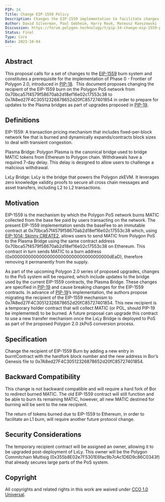 ```yaml
---
PIP: 24
Title: Change EIP-1559 Policy
Description: Changes the EIP-1559 implementation to facilitate changes as introduced in PIP-18
Author: David Silverman, Paul Gebheim, Harry Rook, Mateusz Rzeszowski (@matrzeszowski)
Discussion: https://forum.polygon.technology/t/pip-24-change-eip-1559-policy/13007
Status: Final
Type: Core
Date: 2023-10-04
---
```


## Abstract

This proposal calls for a set of changes to the [EIP-1559](https://github.com/ethereum/EIPs/blob/master/EIPS/eip-1559.md) burn system and constitutes a prerequisite for the implementation of Phase 0 - Frontier of Polygon 2.0, introduced in [PIP-18](https://github.com/maticnetwork/Polygon-Improvement-Proposals/blob/main/PIPs/PIP-18.md).  This document proposes changing the recipient of the EIP-1559 burn on the Polygon PoS network from 0x70bca57f4579f58670ab2d18ef16e02c17553c38 to 0x7A8ed27F4C30512326878652d20fC85727401854 in order to prepare for updates to the Plasma bridges as part of upgrades proposed in [PIP-19](https://github.com/maticnetwork/Polygon-Improvement-Proposals/blob/main/PIPs/PIP-19.md).

## Definitions 

EIP-1559: A transaction pricing mechanism that includes fixed-per-block network fee that is burned and dynamically expands/contracts block sizes to deal with transient congestion.

Plasma Bridge: Polygon Plasma is the canonical bridge used to bridge MATIC tokens from Ethereum to Polygon chain. Withdrawals have a required 7-day delay. This delay is designed to allow users to challenge a malicious withdrawal.

LxLy Bridge: LxLy is the bridge that powers the Polygon zkEVM. It leverages zero knowledge validity proofs to secure all cross chain messages and asset transfers, including L2 to L2 transactions.

## Motivation

EIP-1559 is the mechanism by which the Polygon PoS network burns MATIC collected from the base fee paid by users transacting on the network. The present EIP-1559 implementation sends the baseFee   to an immutable contract at 0x70bca57f4579f58670ab2d18ef16e02c17553c38 which, using [EIP-1014: Skinny CREATE2](https://eips.ethereum.org/EIPS/eip-1014), allows users to send MATIC from Polygon PoS to the Plasma Bridge using the same contract address 0x70bca57f4579f58670ab2d18ef16e02c17553c38 on Ethereum. This contract in turn sends MATIC to a burn address (0x000000000000000000000000000000000000dEaD), therefore removing it permanently from the supply.

  
As part of the upcoming Polygon 2.0 series of proposed upgrades, changes to the PoS system will be required, which include updates to the bridge used by the current EIP-1559 contracts, the Plasma Bridge. These changes are specified in [PIP-19](https://github.com/maticnetwork/Polygon-Improvement-Proposals/blob/main/PIPs/PIP-19.md) and cause breaking changes for the EIP-1559 contracts. In advance of [PIP-19](https://github.com/maticnetwork/Polygon-Improvement-Proposals/blob/main/PIPs/PIP-19.md)’s implementation, the authors propose migrating the recipient of the EIP-1559 mechanism to 0x7A8ed27F4C30512326878652d20fC85727401854. This new recipient is a temporary holder contract that will collect MATIC (or POL, should PIP-19 be implemented) to be burned. A future proposal can upgrade this contract to use a new transfer mechanism once the LxLy Bridge is deployed to PoS as part of the proposed Polygon 2.0 zkPoS conversion process.

## Specification

Change the recipient of EIP-1559 Burn by adding a new entry in burntContract with the hardfork block number and the new address in Bor’s Genesis file to 0x7A8ed27F4C30512326878652d20fC85727401854.

## Backward Compatibility

This change is not backward compatible and will require a hard fork of Bor to redirect burned MATIC. The old EIP-1559 contract will still function and be able to burn its remaining MATIC, however, all new MATIC destined for burning will be sent to the new recipient.  

The return of tokens burned due to EIP-1559 to Ethereum, in order to facilitate an L1 burn, will require another future protocol change.

## Security Considerations

The temporary recipient contract will be assigned an owner, allowing it to be upgraded post-deployment of LxLy. This owner will be the Polygon Commitchain Multisig (0x355b8E02e7F5301E6fac9b7cAc1D6D9c86C0343f) that already secures large parts of the PoS system.

## Copyright
All copyrights and related rights in this work are waived under [CCO 1.0 Universal](https://creativecommons.org/publicdomain/zero/1.0/legalcode).
